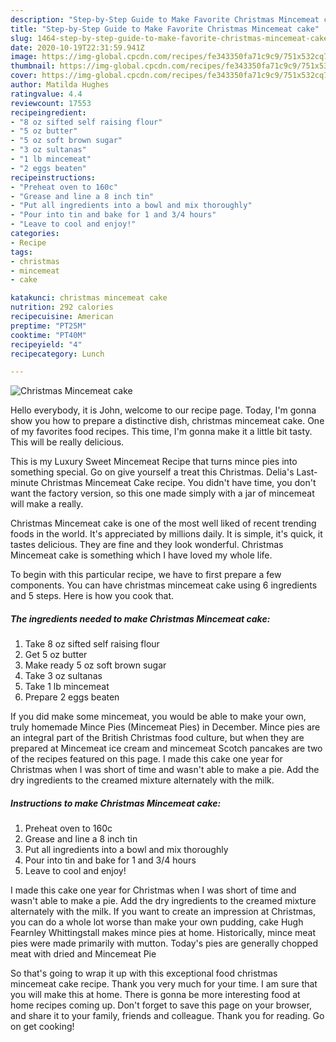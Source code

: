 ```yaml
---
description: "Step-by-Step Guide to Make Favorite Christmas Mincemeat cake"
title: "Step-by-Step Guide to Make Favorite Christmas Mincemeat cake"
slug: 1464-step-by-step-guide-to-make-favorite-christmas-mincemeat-cake
date: 2020-10-19T22:31:59.941Z
image: https://img-global.cpcdn.com/recipes/fe343350fa71c9c9/751x532cq70/christmas-mincemeat-cake-recipe-main-photo.jpg
thumbnail: https://img-global.cpcdn.com/recipes/fe343350fa71c9c9/751x532cq70/christmas-mincemeat-cake-recipe-main-photo.jpg
cover: https://img-global.cpcdn.com/recipes/fe343350fa71c9c9/751x532cq70/christmas-mincemeat-cake-recipe-main-photo.jpg
author: Matilda Hughes
ratingvalue: 4.4
reviewcount: 17553
recipeingredient:
- "8 oz sifted self raising flour"
- "5 oz butter"
- "5 oz soft brown sugar"
- "3 oz sultanas"
- "1 lb mincemeat"
- "2 eggs beaten"
recipeinstructions:
- "Preheat oven to 160c"
- "Grease and line a 8 inch tin"
- "Put all ingredients into a bowl and mix thoroughly"
- "Pour into tin and bake for 1 and 3/4 hours"
- "Leave to cool and enjoy!"
categories:
- Recipe
tags:
- christmas
- mincemeat
- cake

katakunci: christmas mincemeat cake 
nutrition: 292 calories
recipecuisine: American
preptime: "PT25M"
cooktime: "PT40M"
recipeyield: "4"
recipecategory: Lunch

---
```



![Christmas Mincemeat cake](https://img-global.cpcdn.com/recipes/fe343350fa71c9c9/751x532cq70/christmas-mincemeat-cake-recipe-main-photo.jpg)

Hello everybody, it is John, welcome to our recipe page. Today, I'm gonna show you how to prepare a distinctive dish, christmas mincemeat cake. One of my favorites food recipes. This time, I'm gonna make it a little bit tasty. This will be really delicious.

This is my Luxury Sweet Mincemeat Recipe that turns mince pies into something special. Go on give yourself a treat this Christmas. Delia&#39;s Last-minute Christmas Mincemeat Cake recipe. You didn&#39;t have time, you don&#39;t want the factory version, so this one made simply with a jar of mincemeat will make a really.

Christmas Mincemeat cake is one of the most well liked of recent trending foods in the world. It's appreciated by millions daily. It is simple, it's quick, it tastes delicious. They are fine and they look wonderful. Christmas Mincemeat cake is something which I have loved my whole life.


To begin with this particular recipe, we have to first prepare a few components. You can have christmas mincemeat cake using 6 ingredients and 5 steps. Here is how you cook that.

<!--inarticleads1-->

##### The ingredients needed to make Christmas Mincemeat cake:

1. Take 8 oz sifted self raising flour
1. Get 5 oz butter
1. Make ready 5 oz soft brown sugar
1. Take 3 oz sultanas
1. Take 1 lb mincemeat
1. Prepare 2 eggs beaten


If you did make some mincemeat, you would be able to make your own, truly homemade Mince Pies (Mincemeat Pies) in December. Mince pies are an integral part of the British Christmas food culture, but when they are prepared at Mincemeat ice cream and mincemeat Scotch pancakes are two of the recipes featured on this page. I made this cake one year for Christmas when I was short of time and wasn&#39;t able to make a pie. Add the dry ingredients to the creamed mixture alternately with the milk. 

<!--inarticleads2-->

##### Instructions to make Christmas Mincemeat cake:

1. Preheat oven to 160c
1. Grease and line a 8 inch tin
1. Put all ingredients into a bowl and mix thoroughly
1. Pour into tin and bake for 1 and 3/4 hours
1. Leave to cool and enjoy!


I made this cake one year for Christmas when I was short of time and wasn&#39;t able to make a pie. Add the dry ingredients to the creamed mixture alternately with the milk. If you want to create an impression at Christmas, you can do a whole lot worse than make your own pudding, cake Hugh Fearnley Whittingstall makes mince pies at home. Historically, mince meat pies were made primarily with mutton. Today&#39;s pies are generally chopped meat with dried and Mincemeat Pie 

So that's going to wrap it up with this exceptional food christmas mincemeat cake recipe. Thank you very much for your time. I am sure that you will make this at home. There is gonna be more interesting food at home recipes coming up. Don't forget to save this page on your browser, and share it to your family, friends and colleague. Thank you for reading. Go on get cooking!
